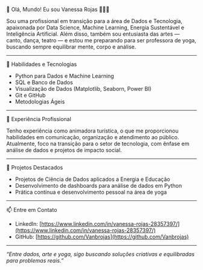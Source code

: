 👋 Olá, Mundo! Eu sou Vanessa Rojas 👩🏽‍💻

Sou uma profissional em transição para a área de Dados e Tecnologia, apaixonada por Data Science, Machine Learning, Energia Sustentável e Inteligência Artificial. Além disso, também sou entusiasta das artes — canto, dança, teatro — e estou me preparando para ser professora de yoga, buscando sempre equilibrar mente, corpo e análise.

---

🔧 Habilidades e Tecnologias

- Python para Dados e Machine Learning  
- SQL e Banco de Dados  
- Visualização de Dados (Matplotlib, Seaborn, Power BI)  
- Git e GitHub  
- Metodologias Ágeis  

---

💼 Experiência Profissional

Tenho experiência como animadora turística, o que me proporcionou habilidades em comunicação, organização e atendimento ao público. Atualmente, foco na transição para o setor de tecnologia, com ênfase em análise de dados e projetos de impacto social.

---

🚀 Projetos Destacados

- Projetos de Ciência de Dados aplicados a Energia e Educação  
- Desenvolvimento de dashboards para análise de dados em Python  
- Prática contínua e desenvolvimento pessoal na área de yoga  

---

📫 Entre em Contato

- LinkedIn: [https://www.linkedin.com/in/vanessa-rojas-28357397/](https://www.linkedin.com/in/vanessa-rojas-28357397/)  
- GitHub: [https://github.com/Vanbrojas](https://github.com/Vanbrojas)  

---

*“Entre dados, arte e yoga, sigo buscando soluções criativas e equilibradas para problemas reais.”*

